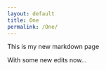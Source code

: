 ```yaml
---
layout: default
title: One
permalink: /One/
---
```


This is my new markdown page

With some new edits now...


